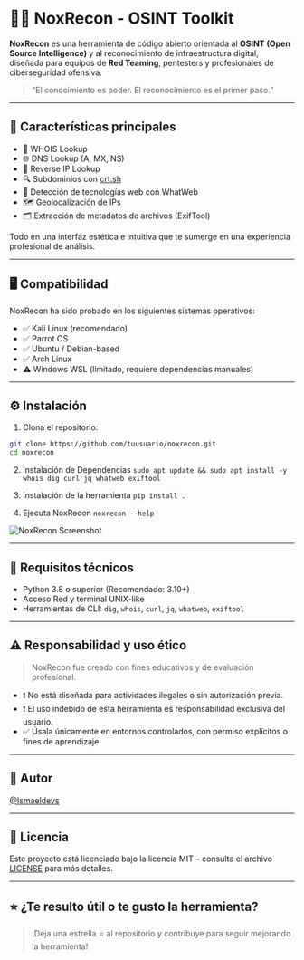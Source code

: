 # 🕵️‍♂️ NoxRecon - OSINT Toolkit

**NoxRecon** es una herramienta de código abierto orientada al **OSINT (Open Source Intelligence)** y al reconocimiento de infraestructura digital, diseñada para equipos de **Red Teaming**, pentesters y profesionales de ciberseguridad ofensiva.

> “El conocimiento es poder. El reconocimiento es el primer paso.”

---

## 🚀 Características principales

- 🔎 WHOIS Lookup  
- 🌐 DNS Lookup (A, MX, NS)  
- 🔁 Reverse IP Lookup  
- 🔍 Subdominios con [crt.sh](https://crt.sh)  
- 🧠 Detección de tecnologías web con WhatWeb  
- 🗺️ Geolocalización de IPs  
- 🗂️ Extracción de metadatos de archivos (ExifTool)

Todo en una interfaz estética e intuitiva que te sumerge en una experiencia profesional de análisis.

---

## 🖥️ Compatibilidad

NoxRecon ha sido probado en los siguientes sistemas operativos:

- ✅ Kali Linux (recomendado)
- ✅ Parrot OS
- ✅ Ubuntu / Debian-based
- ✅ Arch Linux
- ⚠️ Windows WSL (limitado, requiere dependencias manuales)

---

## ⚙️ Instalación

1. Clona el repositorio:
```bash
git clone https://github.com/tuusuario/noxrecon.git
cd noxrecon
```
2. Instalación de Dependencias
```sudo apt update && sudo apt install -y whois dig curl jq whatweb exiftool```

3. Instalación de la herramienta
```pip install .```

4. Ejecuta NoxRecon
```noxrecon --help```

![NoxRecon Screenshot](https://private-user-images.githubusercontent.com/32105395/443435749-25468676-c2f1-40d9-af85-d0048a83ee9d.png)

---

## 🧪 Requisitos técnicos
- Python 3.8 o superior (Recomendado: 3.10+)
- Acceso Red y terminal UNIX-like
- Herramientas de CLI: `dig`, `whois`, `curl`, `jq`, `whatweb`, `exiftool`

---

## ⚠️ Responsabilidad y uso ético

> NoxRecon fue creado con fines educativos y de evaluación profesional.

- ❗ No está diseñada para actividades ilegales o sin autorización previa.
- ❗ El uso indebido de esta herramienta es responsabilidad exclusiva del usuario.
- ✅ Úsala únicamente en entornos controlados, con permiso explícitos o fines de aprendizaje.

---

## 🥷 Autor

[@Ismaeldevs](https://www.ismaeldev.com/)

---

## 📜 Licencia
Este proyecto está licenciado bajo la licencia MIT – consulta el archivo [LICENSE](https://github.com/Ismaeldevs/NoxRecon/blob/main/LICENSE) para más detalles.

---

## ⭐ ¿Te resulto útil o te gusto la herramienta?
> ¡Deja una estrella ⭐ al repositorio y contribuye para seguir mejorando la herramienta!
